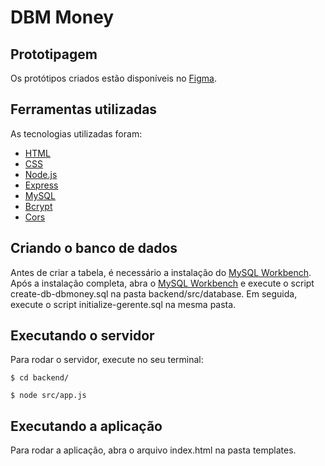 # DBM Money

## Prototipagem
Os protótipos criados estão disponíveis no [Figma](https://www.figma.com/file/uE4ttHlxdNORl51ilv8rxB/DBMoney?node-id=0%3A1).

## Ferramentas utilizadas

As tecnologias utilizadas foram: 

- [HTML]()
- [CSS]()
- [Node.js](https://nodejs.org/en/)
- [Express](http://expressjs.com/)
- [MySQL](https://www.mysql.com/)
- [Bcrypt](https://www.npmjs.com/package/bcrypt)
- [Cors](https://www.npmjs.com/package/cors)

## Criando o banco de dados
Antes de criar a tabela, é necessário a instalação do [MySQL Workbench](https://dev.mysql.com/downloads/installer/). Após a instalação completa, abra o [MySQL Workbench](https://dev.mysql.com/downloads/installer/) e execute o script create-db-dbmoney.sql na pasta backend/src/database. Em seguida, execute o script initialize-gerente.sql na mesma pasta.

## Executando o servidor
Para rodar o servidor, execute no seu terminal:

```
$ cd backend/
```
```
$ node src/app.js
```

## Executando a aplicação
Para rodar a aplicação, abra o arquivo index.html na pasta templates. 
